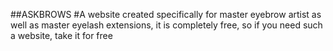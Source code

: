 ##ASKBROWS
#A website created specifically for master eyebrow artist as well as master eyelash extensions, it is completely free, so if you need such a website, take it for free
